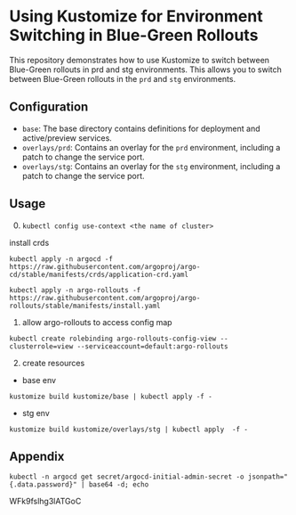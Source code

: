 # Using Kustomize for Environment Switching in Blue-Green Rollouts

This repository demonstrates how to use Kustomize to switch between Blue-Green rollouts in prd and stg environments.
This allows you to switch between Blue-Green rollouts in the `prd` and `stg` environments.

## Configuration

- `base`: The base directory contains definitions for deployment and active/preview services.
- `overlays/prd`: Contains an overlay for the `prd` environment, including a patch to change the service port.
- `overlays/stg`: Contains an overlay for the `stg` environment, including a patch to change the service port.

## Usage
0. `kubectl config use-context <the name of cluster>`

install crds 

```
kubectl apply -n argocd -f https://raw.githubusercontent.com/argoproj/argo-cd/stable/manifests/crds/application-crd.yaml
```

```
kubectl apply -n argo-rollouts -f https://raw.githubusercontent.com/argoproj/argo-rollouts/stable/manifests/install.yaml
```



1. allow argo-rollouts to access config map
```
kubectl create rolebinding argo-rollouts-config-view --clusterrole=view --serviceaccount=default:argo-rollouts
```
2. create resources
- base env
```
kustomize build kustomize/base | kubectl apply -f -
```
- stg env
```
kustomize build kustomize/overlays/stg | kubectl apply  -f -
```

## Appendix
```
kubectl -n argocd get secret/argocd-initial-admin-secret -o jsonpath="{.data.password}" | base64 -d; echo
```
WFk9fslhg3lATGoC

